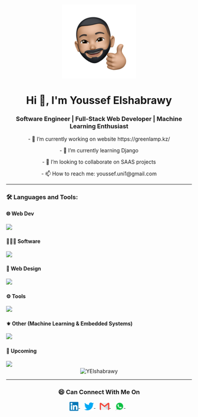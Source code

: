 <p align="center">
    <img width="200" src="https://github.com/YElshabrawy/YElshabrawy/blob/main/me.PNG">
</p>
<h1 align="center">Hi 👋, I'm Youssef Elshabrawy</h1>
<h3 align="center">Software Engineer | Full-Stack Web Developer | Machine Learning Enthusiast</h3>

<div align="center">
  <p>- 🔭 I’m currently working on website <span>https://greenlamp.kz/</span></p>
  <p>- 🌱 I’m currently learning Django</p>
  <p>- 👯 I’m looking to collaborate on SAAS projects</p>
  <p>- 📫 How to reach me: <span>youssef.uni1@gmail.com</span></p>
</div>

<hr/>

### :hammer_and_wrench: Languages and Tools:
#### 🌐 Web Dev
<img src="https://skillicons.dev/icons?i=html,css,js,ts,react,redux,nextjs,tailwind,bootstrap,nodejs,express,mongodb,mysql,postgres,prisma,sqlite,wordpress,aws,vercel,firebase,supabase&perline=9" />

#### 🧑🏻‍💻 Software
<img src="https://skillicons.dev/icons?i=c,cs,cpp,linux,docker,nginx,vim,bash&perline=9" />

#### 🎨 Web Design
<img src="https://skillicons.dev/icons?i=figma,xd" />

#### ⚙️ Tools
<img src="https://skillicons.dev/icons?i=git,vscode,postman,neovim,powershell,latex&perline=9" />

#### ⚜️ Other (Machine Learning & Embedded Systems)
<img src="https://skillicons.dev/icons?i=py,tensorflow,matlab,arduino,raspberrypi&perline=9" />

#### 🚧 Upcoming
<img src="https://skillicons.dev/icons?i=django,graphql&perline=9" />

<div align="center" height="200">
<!--   <img src="https://github-readme-stats.vercel.app/api?hide_title=false&hide_rank=false&show_icons=true&include_all_commits=true&count_private=true&disable_animations=false&theme=light&locale=en&hide_border=false&username=YElshabrawy" height="175" alt="stats graph"    /> -->
<img src="https://github-readme-streak-stats.herokuapp.com/?user=YElshabrawy&theme=light" alt="YElshabrawy"  />
</div>

<hr/>

  <div align="center">
  <h3><b>😄 Can Connect With Me On</b></h3>
  </div>
<p align="center">
<a href="https://www.linkedin.com/in/yielshabrawy/" target="_blank">
  <img align="center" alt="Youssef Islam | Linkedin" width="24px" src="https://github.com/SatYu26/SatYu26/blob/master/Assets/Linkedin.svg" target="_blank" />
</a> &nbsp;&nbsp;
<a href="https://twitter.com/YIElshabrawy" target="_blank">
  <img align="center" alt="Youssef Islam | Twitter" width="26px" src="https://github.com/SatYu26/SatYu26/blob/master/Assets/Twitter.svg" target="_blank" />
</a> &nbsp;&nbsp;
<a href="mailto:youssef.uni1@gmail.com" >
  <img align="center" alt="Youssef Islam | Gmail" width="26px" src="https://github.com/SatYu26/SatYu26/blob/master/Assets/Gmail.svg" target="_blank" />
</a> &nbsp;&nbsp;
<a href="https://wa.me/201157770687">
    <img align="center" alt="Youssef Islam | Whatsapp" width="24px" src="https://github.com/appicons/Whatsapp/blob/master/icons/whatsapp_194x194.png" target="_blank" />
</a> &nbsp;&nbsp;
</p>
</div>
